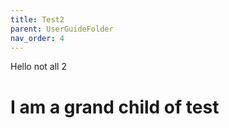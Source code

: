 ```yaml
---
title: Test2
parent: UserGuideFolder
nav_order: 4
---
```


Hello not all 2

# I am a grand child of test
